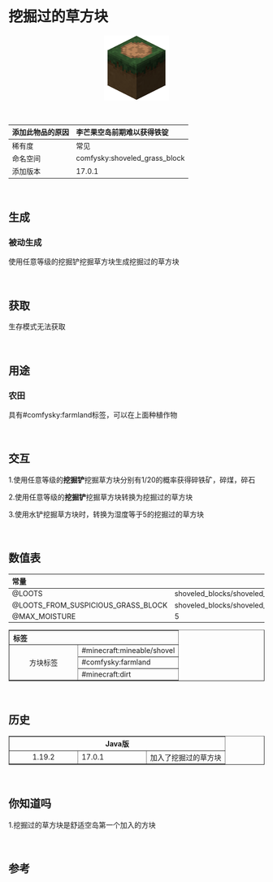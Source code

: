 # 挖掘过的草方块

<div align=center><img src=../../../resources/icon/shoveled_grass_block-128px.png></div>

​        

| 添加此物品的原因 | 李芒果空岛前期难以获得铁锭    |
| :--------------- | :---------------------------- |
| 稀有度           | 常见                          |
| 命名空间         | comfysky:shoveled_grass_block |
| 添加版本         | 17.0.1                        |

​          

## 生成

### 被动生成

使用任意等级的挖掘铲挖掘草方块生成挖掘过的草方块

​         

## 获取

生存模式无法获取

​         

## 用途

### 农田

具有#comfysky:farmland标签，可以在上面种植作物

​     

## 交互

1.使用任意等级的**挖掘铲**挖掘草方块分别有1/20的概率获得碎铁矿，碎煤，碎石

2.使用任意等级的**挖掘铲**挖掘草方块转换为挖掘过的草方块

3.使用水铲挖掘草方块时，转换为湿度等于5的挖掘过的草方块

​         

## 数值表

| 常量                               | 数据                                                         | 数据类型   |
| :--------------------------------- | ------------------------------------------------------------ | ---------- |
| @LOOTS                             | shoveled_blocks/shoveled_grass_block                         | identifier |
| @LOOTS_FROM_SUSPICIOUS_GRASS_BLOCK | shoveled_blocks/shoveled_grass_block_from_suspicious_grass_block | identifier |
| @MAX_MOISTURE                      | 5                                                            | int        |

<table border=1> <tr> <th align=left colspan=3> 标签 </th> </tr> <tr> <td align=center rowspan=3 width=120; style="vertical-align:middle"> 方块标签 </td> <td> #minecraft:mineable/shovel </td> </tr> <tr> <td> #comfysky:farmland </td> </tr> <tr> <td> #minecraft:dirt </td> </tr> </table>

​          

## 历史

<table border=1><tr> <th align=center colspan=3>Java版</th></tr><tr> <td align=center rowspan=1 width=120; style="vertical-align:middle">1.19.2</td><td width=120;>17.0.1</td> <td>加入了挖掘过的草方块</td> </tr> </table>

​         

## 你知道吗

1.挖掘过的草方块是舒适空岛第一个加入的方块

​        

## 参考






